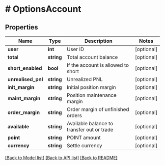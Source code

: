 # # OptionsAccount

## Properties

Name | Type | Description | Notes
------------ | ------------- | ------------- | -------------
**user** | **int** | User ID | [optional] 
**total** | **string** | Total account balance | [optional] 
**short_enabled** | **bool** | If the account is allowed to short | [optional] 
**unrealised_pnl** | **string** | Unrealized PNL | [optional] 
**init_margin** | **string** | Initial position margin | [optional] 
**maint_margin** | **string** | Position maintenance margin | [optional] 
**order_margin** | **string** | Order margin of unfinished orders | [optional] 
**available** | **string** | Available balance to transfer out or trade | [optional] 
**point** | **string** | POINT amount | [optional] 
**currency** | **string** | Settle currency | [optional] 

[[Back to Model list]](../../README.md#documentation-for-models) [[Back to API list]](../../README.md#documentation-for-api-endpoints) [[Back to README]](../../README.md)
